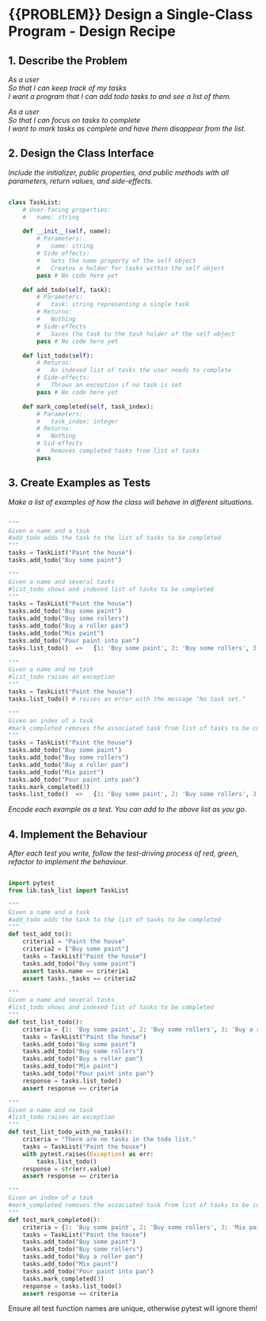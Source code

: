 # {{PROBLEM}} Design a Single-Class Program - Design Recipe

## 1. Describe the Problem

_As a user  
So that I can keep track of my tasks  
I want a program that I can add todo tasks to and see a list of them._  

_As a user  
So that I can focus on tasks to complete  
I want to mark tasks as complete and have them disappear from the list._

## 2. Design the Class Interface

_Include the initializer, public properties, and public methods with all parameters, return values, and side-effects._

```python

class TaskList:
    # User-facing properties:
    #   name: string

    def __init__(self, name):
        # Parameters:
        #   name: string
        # Side effects:
        #   Sets the name property of the self object
        #   Creates a holder for tasks within the self object
        pass # No code here yet

    def add_todo(self, task):
        # Parameters:
        #   task: string representing a single task
        # Returns:
        #   Nothing
        # Side-effects
        #   Saves the task to the task holder of the self object
        pass # No code here yet

    def list_todo(self):
        # Returns:
        #   An indexed list of tasks the user needs to complete
        # Side-effects:
        #   Throws an exception if no task is set
        pass # No code here yet

    def mark_completed(self, task_index):
        # Parameters:
        #   task_index: integer
        # Returns:
        #   Nothing
        # Sid-effects
        #   Removes completed tasks from list of tasks
        pass
```

## 3. Create Examples as Tests

_Make a list of examples of how the class will behave in different situations._

``` python

"""
Given a name and a task
#add_todo adds the task to the list of tasks to be completed
"""
tasks = TaskList("Paint the house")
tasks.add_todo("Buy some paint")

"""
Given a name and several tasks
#list_todo shows and indexed list of tasks to be completed
"""
tasks = TaskList("Paint the house")
tasks.add_todo("Buy some paint")
tasks.add_todo("Buy some rollers")
tasks.add_todo("Buy a roller pan")
tasks.add_todo("Mix paint")
tasks.add_todo("Pour paint into pan")
tasks.list_todo()  =>   {1: 'Buy some paint', 2: 'Buy some rollers', 3: 'Buy a roller pan', 4: 'Mix paint', 5: 'Pour paint into pan'}

"""
Given a name and no task
#list_todo raises an exception
"""
tasks = TaskList("Paint the house")
tasks.list_todo() # raises an error with the message "No task set."

"""
Given an index of a task
#mark_completed removes the associated task from list of tasks to be completed
"""
tasks = TaskList("Paint the house")
tasks.add_todo("Buy some paint")
tasks.add_todo("Buy some rollers")
tasks.add_todo("Buy a roller pan")
tasks.add_todo("Mix paint")
tasks.add_todo("Pour paint into pan")
tasks.mark_completed(3)
tasks.list_todo()  =>   {1: 'Buy some paint', 2: 'Buy some rollers', 3: 'Mix paint', 4: 'Pour paint into pan'}
```

_Encode each example as a test. You can add to the above list as you go._

## 4. Implement the Behaviour

_After each test you write, follow the test-driving process of red, green, refactor to implement the behaviour._
```python

import pytest
from lib.task_list import TaskList

"""
Given a name and a task
#add_todo adds the task to the list of tasks to be completed
"""
def test_add_to():
    criteria1 = "Paint the house"
    criteria2 = ["Buy some paint"]
    tasks = TaskList("Paint the house")
    tasks.add_todo("Buy some paint")
    assert tasks.name == criteria1
    assert tasks._tasks == criteria2

"""
Given a name and several tasks
#list_todo shows and indexed list of tasks to be completed
"""
def test_list_todo():
    criteria = {1: 'Buy some paint', 2: 'Buy some rollers', 3: 'Buy a roller pan', 4: 'Mix paint', 5: 'Pour paint into pan'}
    tasks = TaskList("Paint the house")
    tasks.add_todo("Buy some paint")
    tasks.add_todo("Buy some rollers")
    tasks.add_todo("Buy a roller pan")
    tasks.add_todo("Mix paint")
    tasks.add_todo("Pour paint into pan")
    response = tasks.list_todo()
    assert response == criteria

"""
Given a name and no task
#list_todo raises an exception
"""
def test_list_todo_with_no_tasks():
    criteria = "There are no tasks in the todo list."
    tasks = TaskList("Paint the house")
    with pytest.raises(Exception) as err:
        tasks.list_todo()
    response = str(err.value)
    assert response == criteria

"""
Given an index of a task
#mark_completed removes the associated task from list of tasks to be completed
"""
def test_mark_completed():
    criteria = {1: 'Buy some paint', 2: 'Buy some rollers', 3: 'Mix paint', 4: 'Pour paint into pan'}
    tasks = TaskList("Paint the house")
    tasks.add_todo("Buy some paint")
    tasks.add_todo("Buy some rollers")
    tasks.add_todo("Buy a roller pan")
    tasks.add_todo("Mix paint")
    tasks.add_todo("Pour paint into pan")
    tasks.mark_completed(3)
    response = tasks.list_todo()
    assert response == criteria
```

Ensure all test function names are unique, otherwise pytest will ignore them!
